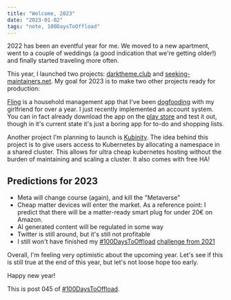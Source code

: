 ```yaml
---
title: "Welcome, 2023"
date: "2023-01-02"
tags: "note, 100DaysToOffload"
---
```


2022 has been an eventful year for me. We moved to a new apartment, went to a
couple of weddings (a good indication that we're getting older!) and finally
started traveling more often.

This year, I launched two projects: [darktheme.club](https://darktheme.club) and
[seeking-maintainers.net](https://seeking-maintainers.net). My goal for 2023 is
to make two other projects ready for production:

[Fling](https://github.com/garritfra/fling) is a household management app that
I've been [dogfooding](https://en.wikipedia.org/wiki/Eating_your_own_dog_food)
with my girlfriend for over a year. I just recently implemented an account
system. You can in fact already download the app on the [play
store](https://play.google.com/store/apps/details?id=de.garritfra.fling) and
test it out, though in it's current state it's just a boring app for to-do and
shopping lists.

Another project I'm planning to launch is
[Kubinity](https://docs.kubinity.com/). The idea behind this project is to give
users access to Kubernetes by allocating a namespace in a shared cluster. This
allows for ultra cheap kubernetes hosting without the burden of maintaining and
scaling a cluster. It also comes with free HA!

## Predictions for 2023

- Meta will change course (again), and kill the "Metaverse"
- Cheap matter devices will enter the market. As a reference point: I predict
that there will be a matter-ready smart plug for under 20€ on Amazon.
- AI generated content will be regulated in some way
- Twitter is still around, but it's still not profitable
- I still won't have finished my
[#100DaysToOffload]([/posts/2021-01-11-100daystooffload](https://100daystooffload.com/))
[challenge from 2021](/posts/2021-01-11-100daystooffload)

Overall, I'm feeling very optimistic about the upcoming year. Let's see if this
is still true at the end of this year, but let's not loose hope too early.

Happy new year!

This is post 045 of [#100DaysToOffload](https://100daystooffload.com/).
